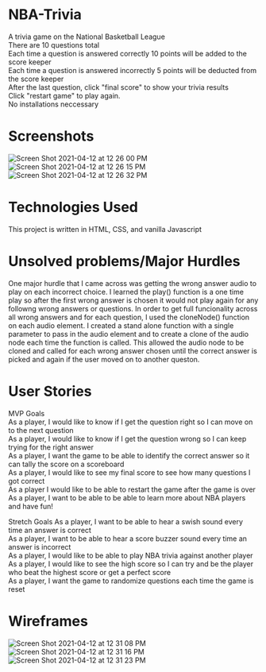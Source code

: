 # NBA-Trivia
A trivia game on the National Basketball League
<br>
There are 10 questions total
<br>
Each time a question is answered correctly 10 points will be added to the score keeper 
<br>
Each time a question is answered incorrectly 5 points will be deducted from the score keeper
<br>
After the last question, click "final score" to show your trivia results
<br>
Click "restart game" to play again.
<br>
No installations neccessary

# Screenshots
![Screen Shot 2021-04-12 at 12 26 00 PM](https://user-images.githubusercontent.com/81186889/114428548-55ab1680-9b8a-11eb-8555-1da54f001db6.png)
![Screen Shot 2021-04-12 at 12 26 15 PM](https://user-images.githubusercontent.com/81186889/114428702-81c69780-9b8a-11eb-9c13-cadee9eab978.png)
![Screen Shot 2021-04-12 at 12 26 32 PM](https://user-images.githubusercontent.com/81186889/114428711-855a1e80-9b8a-11eb-922d-732c323630bc.png)
<br>

# Technologies Used
This project is written in HTML, CSS, and vanilla Javascript

# Unsolved problems/Major Hurdles
One major hurdle that I came across was getting the wrong answer audio to play on each incorrect choice. I learned the play() function is a one time play so after the first wrong answer is chosen it would not play again for any followng wrong answers or questions. In order to get full funcionality across all wrong answers and for each question, I used the cloneNode() function on each audio element. I created a stand alone function with a single parameter to pass in the audio element and to create a clone of the audio node each time the function is called. This allowed the audio node to be cloned and called for each wrong answer chosen until the correct answer is picked and again if the user moved on to another queston.

# User Stories
MVP Goals
<br>
As a player, I would like to know if I get the question right so I can move on to the next question
<br>
As a player, I would like to know if I get the question wrong so I can keep trying for the right answer
<br>
As a player, I want the game to be able to identify the correct answer so it can tally the score on a scoreboard
<br>
As a player, I would like to see my final score to see how many questions I got correct
<br>
As a player I would like to be able to restart the game after the game is over
<br>
As a player, I want to be able to be able to learn more about NBA players and have fun!

Stretch Goals
As a player, I want to be able to hear a swish sound every time an answer is correct
<br>
As a player, I want to be able to hear a score buzzer sound every time an answer is incorrect
<br>
As a player, I would like to be able to play NBA trivia against another player
<br>
As a player, I would like to see the high score so I can try and be the player who beat the highest score or get a perfect score
<br>
As a player, I want the game to randomize questions each time the game is reset

# Wireframes
![Screen Shot 2021-04-12 at 12 31 08 PM](https://user-images.githubusercontent.com/81186889/114429143-06b1b100-9b8b-11eb-9c5d-06c03c3bd924.png)
![Screen Shot 2021-04-12 at 12 31 16 PM](https://user-images.githubusercontent.com/81186889/114429168-0e715580-9b8b-11eb-8a78-cae8c1447299.png)
![Screen Shot 2021-04-12 at 12 31 23 PM](https://user-images.githubusercontent.com/81186889/114429178-103b1900-9b8b-11eb-8e26-4636505e191f.png)
